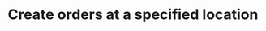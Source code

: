 ---
title: "Create orders at a specified location"
name: "sourcemeta_flatfile"
key: "create_order_enabled"
description: "Allow creating order on source"
user_friendly_description: "Allow Stock2Shop to create orders at specified location upon receiving them from your sales channel."
default: "false"
values: []
tags: [sourcemeta,flatfile,flat-file]
type: "meta"
process: "orders"
headless: true
---